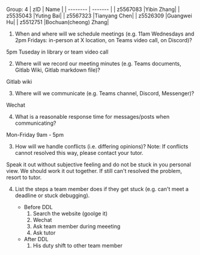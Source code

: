 Group: 4
| zID      | Name    |
| -------- | ------- |
| z5567083 |Yibin Zhang|
| z5535043 |Yuting Bai|
| z5567323 |Tianyang Chen|
| z5526309 |Guangwei Hu|
| z5512751 |Bochuan(cheong) Zhang|

1. When and where will we schedule meetings (e.g. 11am Wednesdays and 2pm Fridays: in-person at X location, on Teams video call, on Discord)?

5pm Tuseday in library or team video call

2. Where will we record our meeting minutes (e.g. Teams documents, Gitlab Wiki, Gitlab markdown file)?

Gitlab wiki

3. Where will we communicate (e.g. Teams channel, Discord, Messenger)?

Wechat

4. What is a reasonable response time for messages/posts when communicating?

Mon-Friday 9am - 5pm

3. How will we handle conflicts (i.e. differing opinions)? Note: If conflicts cannot resolved this way, please contact your tutor.

Speak it out without subjective feeling and do not be stuck in you personal view. We should work it out together. If still can't resolved the problem, resort to tutor.

4. List the steps a team member does if they get stuck (e.g. can't meet a deadline or stuck debugging).

    - Before DDL
        1. Search the website (goolge it)
        2. Wechat
        3. Ask team member during meeeting 
        4. Ask tutor
    - After DDL
        1. His duty shift to other team member
